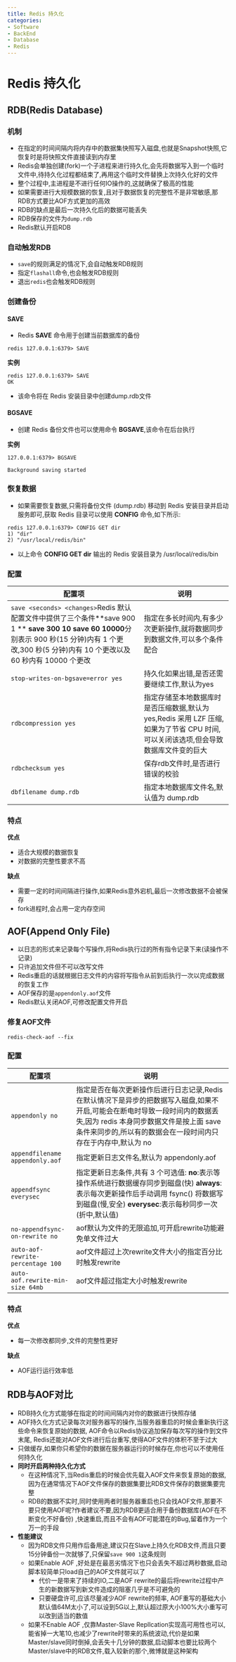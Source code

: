 ```yaml
---
title: Redis 持久化
categories:
- Software
- BackEnd
- Database
- Redis
---
```

# Redis 持久化

## RDB(Redis Database)

### 机制

- 在指定的时间间隔内将内存中的数据集快照写入磁盘,也就是Snapshot快照,它恢复时是将快照文件直接读到内存里
- Redis会单独创建(fork)一个子进程来进行持久化,会先将数据写入到一个临时文件中,待持久化过程都结束了,再用这个临时文件替换上次持久化好的文件
- 整个过程中,主进程是不进行任何IO操作的,这就确保了极高的性能
- 如果需要进行大规模数据的恢复,且对于数据恢复的完整性不是非常敏感,那RDB方式要比AOF方式更加的高效
- RDB的缺点是最后一次持久化后的数据可能丢失
- RDB保存的文件为`dump.rdb`
- Redis默认开启RDB

### 自动触发RDB

- `save`的规则满足的情况下,会自动触发RDB规则
- 指定`flashall`命令,也会触发RDB规则
- 退出`redis`也会触发RDB规则

### 创建备份

#### SAVE

- Redis **SAVE** 命令用于创建当前数据库的备份

```
redis 127.0.0.1:6379> SAVE
```

**实例**

```
redis 127.0.0.1:6379> SAVE
OK
```

- 该命令将在 Redis 安装目录中创建dump.rdb文件

#### BGSAVE

- 创建 Redis 备份文件也可以使用命令 **BGSAVE**,该命令在后台执行

**实例**

```
127.0.0.1:6379> BGSAVE

Background saving started
```

### 恢复数据

- 如果需要恢复数据,只需将备份文件 (dump.rdb) 移动到 Redis 安装目录并启动服务即可,获取 Redis 目录可以使用 **CONFIG** 命令,如下所示:

```
redis 127.0.0.1:6379> CONFIG GET dir
1) "dir"
2) "/usr/local/redis/bin"
```

- 以上命令 **CONFIG GET dir** 输出的 Redis 安装目录为 /usr/local/redis/bin

### 配置

| 配置项                                                       | 说明                                                         |
| ------------------------------------------------------------ | ------------------------------------------------------------ |
| `save <seconds> <changes>`Redis 默认配置文件中提供了三个条件**save 900 1 ** **save 300 10** **save 60 10000**分别表示 900 秒(15 分钟)内有 1 个更改,300 秒(5 分钟)内有 10 个更改以及 60 秒内有 10000 个更改 | 指定在多长时间内,有多少次更新操作,就将数据同步到数据文件,可以多个条件配合 |
| `stop-writes-on-bgsave=error yes`                            | 持久化如果出错,是否还需要继续工作,默认为yes                  |
| `rdbcompression yes`                                         | 指定存储至本地数据库时是否压缩数据,默认为 yes,Redis 采用 LZF 压缩,如果为了节省 CPU 时间,可以关闭该选项,但会导致数据库文件变的巨大 |
| `rdbchecksum yes`                                            | 保存rdb文件时,是否进行错误的校验                             |
| `dbfilename dump.rdb`                                        | 指定本地数据库文件名,默认值为 dump.rdb                       |

### 特点

**优点**

- 适合大规模的数据恢复
- 对数据的完整性要求不高

**缺点**

- 需要一定的时间间隔进行操作,如果Redis意外宕机,最后一次修改数据不会被保存
- fork进程时,会占用一定内存空间

## AOF(Append Only File)

- 以日志的形式来记录每个写操作,将Redis执行过的所有指令记录下来(读操作不记录)
- 只许追加文件但不可以改写文件
- Redis重启的话就根据日志文件的内容将写指令从前到后执行一次以完成数据的恢复工作
- AOF保存的是`appendonly.aof`文件
- Redis默认关闭AOF,可修改配置文件开启

### 修复AOF文件

```
redis-check-aof --fix
```

### 配置

| 配置项                            | 说明                                                         |
| --------------------------------- | ------------------------------------------------------------ |
| `appendonly no`                   | 指定是否在每次更新操作后进行日志记录,Redis 在默认情况下是异步的把数据写入磁盘,如果不开启,可能会在断电时导致一段时间内的数据丢失,因为 redis 本身同步数据文件是按上面 save 条件来同步的,所以有的数据会在一段时间内只存在于内存中,默认为 no |
| `appendfilename appendonly.aof`   | 指定更新日志文件名,默认为 appendonly.aof                     |
| `appendfsync everysec`            | 指定更新日志条件,共有 3 个可选值: **no**:表示等操作系统进行数据缓存同步到磁盘(快) **always**:表示每次更新操作后手动调用 fsync() 将数据写到磁盘(慢,安全) **everysec**:表示每秒同步一次(折中,默认值) |
| `no-appendfsync-on-rewrite no`    | aof默认为文件的无限追加,可开启rewrite功能避免单文件过大     |
| `auto-aof-rewrite-percentage 100` | aof文件超过上次rewrite文件大小的指定百分比时触发rewrite      |
| `auto-aof.rewrite-min-size 64mb`  | aof文件超过指定大小时触发rewrite                             |

### 特点

**优点**

- 每一次修改都同步,文件的完整性更好

**缺点**

- AOF运行运行效率低

## RDB与AOF对比

-  RDB持久化方式能够在指定的时间间隔内对你的数据进行快照存储
- AOF持久化方式记录每次对服务器写的操作,当服务器重启的时候会重新执行这些命令来恢复原始的数据, AOF命令以Redis协议追加保存每次写的操作到文件末尾, Redis还能对AOF文件进行后台重写,使得AOF文件的体积不至于过大
- 只做缓存,如果你只希望你的数据在服务器运行的时候存在,你也可以不使用任何持久化
- **同时开启两种持久化方式**
    - 在这种情况下,当Redis重启的时候会优先载入AOF文件来恢复原始的数据,因为在通常情况下AOF文件保存的数据集要比RDB文件保存的数据集要完整
    - RDB的数据不实时,同时使用两者时服务器重启也只会找AOF文件,那要不要只使用AOF呢?作者建议不要,因为RDB更适合用于备份数据库(AOF在不断变化不好备份) ,快速重启,而且不会有AOF可能潜在的Bug,留着作为一个万一的手段
- **性能建议**
    - 因为RDB文件只用作后备用途,建议只在Slave上持久化RDB文件,而且只要15分钟备份一次就够了,只保留`save 900 1`这条规则
    - 如果Enable AOF ,好处是在最恶劣情况下也只会丢失不超过两秒数据,启动脚本较简单只load自己的AOF文件就可以了
        - 代价一是带来了持续的IO,二是AOF rewrite的最后将rewrite过程中产生的新数据写到新文件造成的阻塞几乎是不可避免的
        - 只要硬盘许可,应该尽量减少AOF rewrite的频率, AOF重写的基础大小默认值64M太小了,可以设到5G以上,默认超过原大小100%大小重写可以改到适当的数值
    - 如果不Enable AOF ,仅靠Master-Slave Repllcation实现高可用性也可以,能省掉一大笔10,也减少了rewrite时带来的系统波动,代价是如果Master/slave同时倒掉,会丢失十几分钟的数据,启动脚本也要比较两个Master/slave中的RDB文件,载入较新的那个,微博就是这种架构